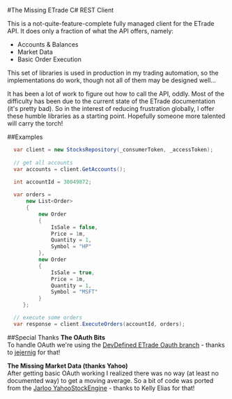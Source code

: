 #The Missing ETrade C\# REST Client

This is a not-quite-feature-complete fully managed client for the ETrade API.  It does only a fraction of what the API offers, namely:
 - Accounts & Balances
 - Market Data
 - Basic Order Execution

This set of libraries is used in production in my trading automation, so the implementations do work, though not all of them may be designed well...  

It has been a lot of work to figure out how to call the API, oddly.  Most of the difficulty has been due to the current state of the ETrade documentation (it's pretty bad).  So in the interest of reducing frustration globally, I offer these humble libraries as a starting point.  Hopefully someone more talented will carry the torch!

##Examples
```csharp
  var client = new StocksRepository(_consumerToken, _accessToken);
  
  // get all accounts
  var accounts = client.GetAccounts();
```

```csharp
  int accountId = 30049872;
  
  var orders = 
      new List<Order>
      {
          new Order
          {
              IsSale = false,
              Price = 1m,
              Quantity = 1,
              Symbol = "HP"
          },
          new Order
          {
              IsSale = true,
              Price = 1m,
              Quantity = 1,
              Symbol = "MSFT"
          }
     }; 

  // execute some orders
  var response = client.ExecuteOrders(accountId, orders);
```

##Special Thanks
**The OAuth Bits**  
To handle OAuth we're using the [DevDefined ETrade Oauth branch](https://github.com/jejernig/DevDefined.OAuth---Etrade) - thanks to [jejernig](http://stackoverflow.com/users/616499/jejernig) for that!

**The Missing Market Data (thanks Yahoo)**  
After getting basic OAuth working I realized there was no way (at least no documented way) to get a moving average.  So a bit of code was ported from the [Jarloo YahooStockEngine](http://www.jarloo.com/get-near-real-time-stock-data-from-yahoo-finance/) - thanks to Kelly Elias for that!
